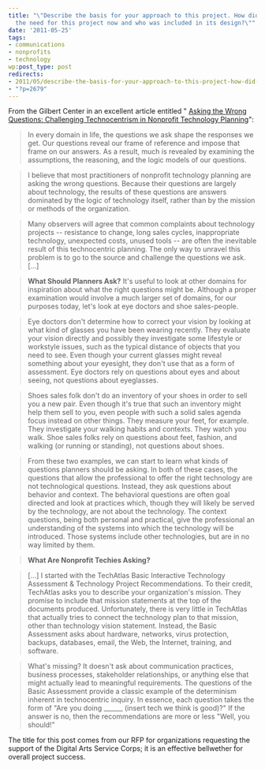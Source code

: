 ```yaml
---
title: "\"Describe the basis for your approach to this project. How did you determine
  the need for this project now and who was included in its design?\""
date: '2011-05-25'
tags:
- communications
- nonprofits
- technology
wp:post_type: post
redirects:
- 2011/05/describe-the-basis-for-your-approach-to-this-project-how-did-you-determine-the-need-for-this-project-now-and-who-was-included-in-its-design/
- "?p=2679"
---
```


From the Gilbert Center in an excellent article entitled " [Asking the Wrong Questions: Challenging Technocentrism in Nonprofit Technology Planning](http://news.gilbert.org/WrongQuestions)":

> In every domain in life, the questions we ask shape the responses we get. Our questions reveal our frame of reference and impose that frame on our answers. As a result, much is revealed by examining the assumptions, the reasoning, and the logic models of our questions.

> I believe that most practitioners of nonprofit technology planning are asking the wrong questions. Because their questions are largely about technology, the results of these questions are answers dominated by the logic of technology itself, rather than by the mission or methods of the organization.

> Many observers will agree that common complaints about technology projects -- resistance to change, long sales cycles, inappropriate technology, unexpected costs, unused tools -- are often the inevitable result of this technocentric planning. The only way to unravel this problem is to go to the source and challenge the questions we ask.[...]

> **What Should Planners Ask?** It's useful to look at other domains for inspiration about what the right questions might be. Although a proper examination would involve a much larger set of domains, for our purposes today, let's look at eye doctors and shoe sales-people.

> Eye doctors don't determine how to correct your vision by looking at what kind of glasses you have been wearing recently. They evaluate your vision directly and possibly they investigate some lifestyle or workstyle issues, such as the typical distance of objects that you need to see. Even though your current glasses might reveal something about your eyesight, they don't use that as a form of assessment. Eye doctors rely on questions about eyes and about seeing, not questions about eyeglasses.

> Shoes sales folk don't do an inventory of your shoes in order to sell you a new pair. Even though it's true that such an inventory might help them sell to you, even people with such a solid sales agenda focus instead on other things. They measure your feet, for example. They investigate your walking habits and contexts. They watch you walk. Shoe sales folks rely on questions about feet, fashion, and walking (or running or standing), not questions about shoes.

> From these two examples, we can start to learn what kinds of questions planners should be asking. In both of these cases, the questions that allow the professional to offer the right technology are not technological questions. Instead, they ask questions about behavior and context. The behavioral questions are often goal directed and look at practices which, though they will likely be served by the technology, are not about the technology. The context questions, being both personal and practical, give the professional an understanding of the systems into which the technology will be introduced. Those systems include other technologies, but are in no way limited by them.

> **What Are Nonprofit Techies Asking?**

> [...] I started with the TechAtlas Basic Interactive Technology Assessment & Technology Project Recommendations. To their credit, TechAtlas asks you to describe your organization's mission. They promise to include that mission statements at the top of the documents produced. Unfortunately, there is very little in TechAtlas that actually tries to connect the technology plan to that mission, other than technology vision statement. Instead, the Basic Assessment asks about hardware, networks, virus protection, backups, databases, email, the Web, the Internet, training, and software.

> What's missing? It doesn't ask about communication practices, business processes, stakeholder relationships, or anything else that might actually lead to meaningful requirements. The questions of the Basic Assessment provide a classic example of the determinism inherent in technocentric inquiry. In essence, each question takes the form of "Are you doing \_\_\_\_\_\_ (insert tech we think is good)?" If the answer is no, then the recommendations are more or less "Well, you should!"

The title for this post comes from our RFP for organizations requesting the support of the Digital Arts Service Corps; it is an effective bellwether for overall project success.
